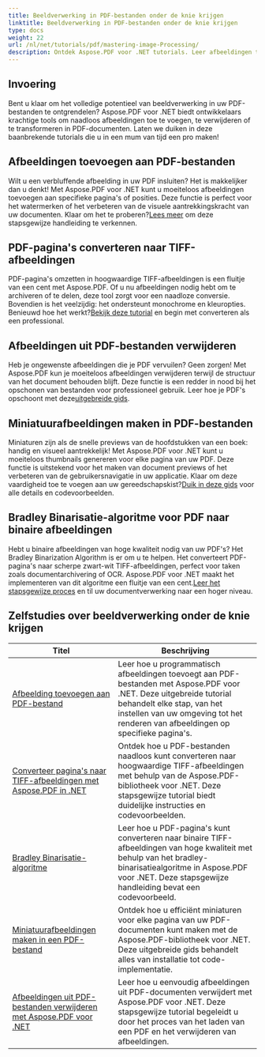 ```yaml
---
title: Beeldverwerking in PDF-bestanden onder de knie krijgen
linktitle: Beeldverwerking in PDF-bestanden onder de knie krijgen
type: docs
weight: 22
url: /nl/net/tutorials/pdf/mastering-image-Processing/
description: Ontdek Aspose.PDF voor .NET tutorials. Leer afbeeldingen toevoegen, converteren en beheren in PDF-bestanden met eenvoudig te volgen, SEO-geoptimaliseerde handleidingen en codevoorbeelden.
---
```

## Invoering

Bent u klaar om het volledige potentieel van beeldverwerking in uw PDF-bestanden te ontgrendelen? Aspose.PDF voor .NET biedt ontwikkelaars krachtige tools om naadloos afbeeldingen toe te voegen, te verwijderen of te transformeren in PDF-documenten. Laten we duiken in deze baanbrekende tutorials die u in een mum van tijd een pro maken!

## Afbeeldingen toevoegen aan PDF-bestanden  

 Wilt u een verbluffende afbeelding in uw PDF insluiten? Het is makkelijker dan u denkt! Met Aspose.PDF voor .NET kunt u moeiteloos afbeeldingen toevoegen aan specifieke pagina's of posities. Deze functie is perfect voor het watermerken of het verbeteren van de visuele aantrekkingskracht van uw documenten. Klaar om het te proberen?[Lees meer](./adding-image/) om deze stapsgewijze handleiding te verkennen.

## PDF-pagina's converteren naar TIFF-afbeeldingen  

PDF-pagina's omzetten in hoogwaardige TIFF-afbeeldingen is een fluitje van een cent met Aspose.PDF. Of u nu afbeeldingen nodig hebt om te archiveren of te delen, deze tool zorgt voor een naadloze conversie. Bovendien is het veelzijdig: het ondersteunt monochrome en kleuropties. Benieuwd hoe het werkt?[Bekijk deze tutorial](./convert-pages-to-tiff-images/) en begin met converteren als een professional.

## Afbeeldingen uit PDF-bestanden verwijderen  

 Heb je ongewenste afbeeldingen die je PDF vervuilen? Geen zorgen! Met Aspose.PDF kun je moeiteloos afbeeldingen verwijderen terwijl de structuur van het document behouden blijft. Deze functie is een redder in nood bij het opschonen van bestanden voor professioneel gebruik. Leer hoe je PDF's opschoont met deze[uitgebreide gids](./delete-images-from-pdf-files/).  

## Miniatuurafbeeldingen maken in PDF-bestanden  

Miniaturen zijn als de snelle previews van de hoofdstukken van een boek: handig en visueel aantrekkelijk! Met Aspose.PDF voor .NET kunt u moeiteloos thumbnails genereren voor elke pagina van uw PDF. Deze functie is uitstekend voor het maken van document previews of het verbeteren van de gebruikersnavigatie in uw applicatie. Klaar om deze vaardigheid toe te voegen aan uw gereedschapskist?[Duik in deze gids](./creating-thumbnail-images/) voor alle details en codevoorbeelden.

## Bradley Binarisatie-algoritme voor PDF naar binaire afbeeldingen  

 Hebt u binaire afbeeldingen van hoge kwaliteit nodig van uw PDF's? Het Bradley Binarization Algorithm is er om u te helpen. Het converteert PDF-pagina's naar scherpe zwart-wit TIFF-afbeeldingen, perfect voor taken zoals documentarchivering of OCR. Aspose.PDF voor .NET maakt het implementeren van dit algoritme een fluitje van een cent.[Leer het stapsgewijze proces](./bradley-binarization-algorithm/) en til uw documentverwerking naar een hoger niveau.

## Zelfstudies over beeldverwerking onder de knie krijgen
| Titel | Beschrijving |
| --- | --- | 
| [Afbeelding toevoegen aan PDF-bestand](./adding-image/) | Leer hoe u programmatisch afbeeldingen toevoegt aan PDF-bestanden met Aspose.PDF voor .NET. Deze uitgebreide tutorial behandelt elke stap, van het instellen van uw omgeving tot het renderen van afbeeldingen op specifieke pagina's. |  
| [Converteer pagina's naar TIFF-afbeeldingen met Aspose.PDF in .NET](./convert-pages-to-tiff-images/) | Ontdek hoe u PDF-bestanden naadloos kunt converteren naar hoogwaardige TIFF-afbeeldingen met behulp van de Aspose.PDF-bibliotheek voor .NET. Deze stapsgewijze tutorial biedt duidelijke instructies en codevoorbeelden. |  
| [Bradley Binarisatie-algoritme](./bradley-binarization-algorithm/) | Leer hoe u PDF-pagina's kunt converteren naar binaire TIFF-afbeeldingen van hoge kwaliteit met behulp van het bradley-binarisatiealgoritme in Aspose.PDF voor .NET. Deze stapsgewijze handleiding bevat een codevoorbeeld. |   
| [Miniatuurafbeeldingen maken in een PDF-bestand](./creating-thumbnail-images/) | Ontdek hoe u efficiënt miniaturen voor elke pagina van uw PDF-documenten kunt maken met de Aspose.PDF-bibliotheek voor .NET. Deze uitgebreide gids behandelt alles van installatie tot code-implementatie. |  
| [Afbeeldingen uit PDF-bestanden verwijderen met Aspose.PDF voor .NET](./delete-images-from-pdf-files/) | Leer hoe u eenvoudig afbeeldingen uit PDF-documenten verwijdert met Aspose.PDF voor .NET. Deze stapsgewijze tutorial begeleidt u door het proces van het laden van een PDF en het verwijderen van afbeeldingen. |  